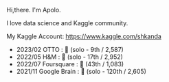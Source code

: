 Hi,there. I'm Apolo.

I love data science and Kaggle community.

My Kaggle Account: https://www.kaggle.com/shkanda

- 2023/02 OTTO :  🥇 (solo - 9th / 2,587)
- 2022/05 H&M :  🥈 (solo - 17th / 2,952)
- 2022/07 Foursquare : 🥈 (43th / 1,083)
- 2021/11 Google Brain : 🥈 (solo - 120th / 2,605)
